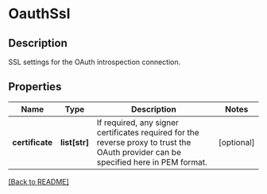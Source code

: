 # OauthSsl

## Description

SSL settings for the OAuth introspection connection.


## Properties

Name | Type | Description | Notes
------------ | ------------- | ------------- | -------------
**certificate** | **list[str]** | If required, any signer certificates required for the reverse  proxy to trust the OAuth provider can be specified here in PEM  format.  | [optional] 

[[Back to README]](../README.md)



